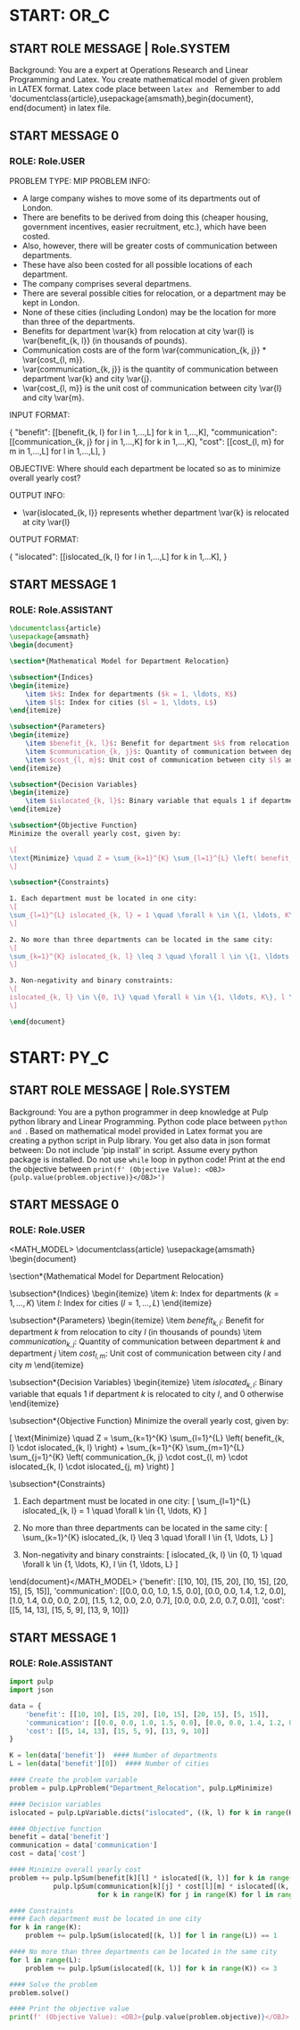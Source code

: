 # START: OR_C 
## START ROLE MESSAGE | Role.SYSTEM 
Background: You are a expert at Operations Research and Linear Programming and Latex. You create mathematical model of given problem in LATEX format. Latex code place between ```latex and ``` Remember to add 'documentclass{article},usepackage{amsmath},begin{document}, end{document} in latex file. 
## START MESSAGE 0 
### ROLE: Role.USER
<DESCRIPTION>
PROBLEM TYPE: MIP
PROBLEM INFO:

- A large company wishes to move some of its departments out of London. 
- There are benefits to be derived from doing this (cheaper housing, government incentives, easier recruitment, etc.), which have been costed. 
- Also, however, there will be greater costs of communication between departments. 
- These have also been costed for all possible locations of each department.
- The company comprises several departmens. 
- There are several possible cities for relocation, or a department may be kept in London. 
- None of these cities (including London) may be the location for more than three of the departments.
- Benefits for department \var{k} from relocation at city \var{l} is \var{benefit_{k, l}} (in thousands of pounds).
- Communication costs are of the form \var{communication_{k, j}} * \var{cost_{l, m}}.
- \var{communication_{k, j}} is the quantity of communication between department \var{k} and city \var{j}.
- \var{cost_{l, m}} is the unit cost of communication between city \var{l} and city \var{m}.


INPUT FORMAT:

{
	"benefit": [[benefit_{k, l} for l in 1,...,L] for k in 1,...,K],
	"communication": [[communication_{k, j} for j in 1,...,K] for k in 1,...,K],
	"cost": [[cost_{l, m} for m in 1,...,L] for l in 1,...,L],
}


OBJECTIVE: Where should each department be located so as to minimize overall yearly cost?

OUTPUT INFO:

- \var{islocated_{k, l}} represents whether department \var{k} is relocated at city \var{l}

OUTPUT FORMAT:

{
    "islocated": [[islocated_{k, l} for l in 1,...,L] for k in 1,...K],
}
</DESCRIPTION>


## START MESSAGE 1 
### ROLE: Role.ASSISTANT
```latex
\documentclass{article}
\usepackage{amsmath}
\begin{document}

\section*{Mathematical Model for Department Relocation}

\subsection*{Indices}
\begin{itemize}
    \item $k$: Index for departments ($k = 1, \ldots, K$)
    \item $l$: Index for cities ($l = 1, \ldots, L$)
\end{itemize}

\subsection*{Parameters}
\begin{itemize}
    \item $benefit_{k, l}$: Benefit for department $k$ from relocation to city $l$ (in thousands of pounds)
    \item $communication_{k, j}$: Quantity of communication between department $k$ and department $j$
    \item $cost_{l, m}$: Unit cost of communication between city $l$ and city $m$
\end{itemize}

\subsection*{Decision Variables}
\begin{itemize}
    \item $islocated_{k, l}$: Binary variable that equals 1 if department $k$ is relocated to city $l$, and 0 otherwise
\end{itemize}

\subsection*{Objective Function}
Minimize the overall yearly cost, given by:

\[
\text{Minimize} \quad Z = \sum_{k=1}^{K} \sum_{l=1}^{L} \left( benefit_{k, l} \cdot islocated_{k, l} \right) + \sum_{k=1}^{K} \sum_{m=1}^{L} \sum_{j=1}^{K} \left( communication_{k, j} \cdot cost_{l, m} \cdot islocated_{k, l} \cdot islocated_{j, m} \right)
\]

\subsection*{Constraints}

1. Each department must be located in one city:
\[
\sum_{l=1}^{L} islocated_{k, l} = 1 \quad \forall k \in \{1, \ldots, K\}
\]

2. No more than three departments can be located in the same city:
\[
\sum_{k=1}^{K} islocated_{k, l} \leq 3 \quad \forall l \in \{1, \ldots, L\}
\]

3. Non-negativity and binary constraints:
\[
islocated_{k, l} \in \{0, 1\} \quad \forall k \in \{1, \ldots, K\}, l \in \{1, \ldots, L\}
\]

\end{document}
```

# START: PY_C 
## START ROLE MESSAGE | Role.SYSTEM 
Background: You are a python programmer in deep knowledge at Pulp python library and Linear Programming. Python code place between ```python and ```. Based on mathematical model provided in Latex format you are creating a python script in Pulp library. You get also data in json format between: <DATA></DATA> Do not include 'pip install' in script. Assume every python package is installed. Do not use `while` loop in python code! Print at the end the objective between <OBJ></OBJ> `print(f' (Objective Value): <OBJ>{pulp.value(problem.objective)}</OBJ>')` 
## START MESSAGE 0 
### ROLE: Role.USER
<MATH_MODEL>
\documentclass{article}
\usepackage{amsmath}
\begin{document}

\section*{Mathematical Model for Department Relocation}

\subsection*{Indices}
\begin{itemize}
    \item $k$: Index for departments ($k = 1, \ldots, K$)
    \item $l$: Index for cities ($l = 1, \ldots, L$)
\end{itemize}

\subsection*{Parameters}
\begin{itemize}
    \item $benefit_{k, l}$: Benefit for department $k$ from relocation to city $l$ (in thousands of pounds)
    \item $communication_{k, j}$: Quantity of communication between department $k$ and department $j$
    \item $cost_{l, m}$: Unit cost of communication between city $l$ and city $m$
\end{itemize}

\subsection*{Decision Variables}
\begin{itemize}
    \item $islocated_{k, l}$: Binary variable that equals 1 if department $k$ is relocated to city $l$, and 0 otherwise
\end{itemize}

\subsection*{Objective Function}
Minimize the overall yearly cost, given by:

\[
\text{Minimize} \quad Z = \sum_{k=1}^{K} \sum_{l=1}^{L} \left( benefit_{k, l} \cdot islocated_{k, l} \right) + \sum_{k=1}^{K} \sum_{m=1}^{L} \sum_{j=1}^{K} \left( communication_{k, j} \cdot cost_{l, m} \cdot islocated_{k, l} \cdot islocated_{j, m} \right)
\]

\subsection*{Constraints}

1. Each department must be located in one city:
\[
\sum_{l=1}^{L} islocated_{k, l} = 1 \quad \forall k \in \{1, \ldots, K\}
\]

2. No more than three departments can be located in the same city:
\[
\sum_{k=1}^{K} islocated_{k, l} \leq 3 \quad \forall l \in \{1, \ldots, L\}
\]

3. Non-negativity and binary constraints:
\[
islocated_{k, l} \in \{0, 1\} \quad \forall k \in \{1, \ldots, K\}, l \in \{1, \ldots, L\}
\]

\end{document}</MATH_MODEL>
<DATA>
{'benefit': [[10, 10], [15, 20], [10, 15], [20, 15], [5, 15]], 'communication': [[0.0, 0.0, 1.0, 1.5, 0.0], [0.0, 0.0, 1.4, 1.2, 0.0], [1.0, 1.4, 0.0, 0.0, 2.0], [1.5, 1.2, 0.0, 2.0, 0.7], [0.0, 0.0, 2.0, 0.7, 0.0]], 'cost': [[5, 14, 13], [15, 5, 9], [13, 9, 10]]}</DATA>


## START MESSAGE 1 
### ROLE: Role.ASSISTANT
```python
import pulp
import json

data = {
    'benefit': [[10, 10], [15, 20], [10, 15], [20, 15], [5, 15]],
    'communication': [[0.0, 0.0, 1.0, 1.5, 0.0], [0.0, 0.0, 1.4, 1.2, 0.0], [1.0, 1.4, 0.0, 0.0, 2.0], [1.5, 1.2, 0.0, 2.0, 0.7], [0.0, 0.0, 2.0, 0.7, 0.0]],
    'cost': [[5, 14, 13], [15, 5, 9], [13, 9, 10]]
}

K = len(data['benefit'])  #### Number of departments
L = len(data['benefit'][0])  #### Number of cities

#### Create the problem variable
problem = pulp.LpProblem("Department_Relocation", pulp.LpMinimize)

#### Decision variables
islocated = pulp.LpVariable.dicts("islocated", ((k, l) for k in range(K) for l in range(L)), cat='Binary')

#### Objective function
benefit = data['benefit']
communication = data['communication']
cost = data['cost']

#### Minimize overall yearly cost
problem += pulp.lpSum(benefit[k][l] * islocated[(k, l)] for k in range(K) for l in range(L)) + \
           pulp.lpSum(communication[k][j] * cost[l][m] * islocated[(k, l)] * islocated[(j, m)]
                      for k in range(K) for j in range(K) for l in range(L) for m in range(L))

#### Constraints
#### Each department must be located in one city
for k in range(K):
    problem += pulp.lpSum(islocated[(k, l)] for l in range(L)) == 1

#### No more than three departments can be located in the same city
for l in range(L):
    problem += pulp.lpSum(islocated[(k, l)] for k in range(K)) <= 3

#### Solve the problem
problem.solve()

#### Print the objective value
print(f' (Objective Value): <OBJ>{pulp.value(problem.objective)}</OBJ>')
```

